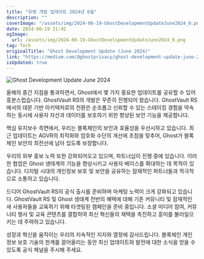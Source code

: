```yaml
---
title: "유령 개발 업데이트 2024년 6월"
description: ""
coverImage: "/assets/img/2024-06-19-GhostDevelopmentUpdateJune2024_0.png"
date: 2024-06-19 21:42
ogImage:
  url: /assets/img/2024-06-19-GhostDevelopmentUpdateJune2024_0.png
tag: Tech
originalTitle: "Ghost Development Update (June 2024)"
link: "https://medium.com/@ghostprivacy/ghost-development-update-june-2024-61730ee3236a"
isUpdated: true
---
```


![Ghost Development Update June 2024](/assets/img/2024-06-19-GhostDevelopmentUpdateJune2024_0.png)

올해의 중간 지점을 통과하면서, Ghost에서 몇 가지 중요한 업데이트를 공유할 수 있어 흥분스럽습니다. GhostVault RS의 개발은 꾸준히 진행되어 왔습니다. GhostVault RS에서의 데몬 기반 아키텍처로의 전환은 순조롭고 신뢰할 수 있는 스테이킹 경험을 약속하는 동시에 사용자 자산과 데이터를 보호하기 위한 향상된 보안 기능을 제공합니다.

핵심 유지보수 측면에서, 우리는 블록체인의 보안과 효율성을 우선시하고 있습니다. 최근 업데이트는 AGVR의 최적화와 암호화 수단의 개선에 초점을 맞추어, Ghost가 블록체인 보안의 최전선에 남아 있도록 보장합니다.

우리의 외부 홍보 노력 또한 강화되어오고 있으며, 파트너십이 진행 중에 있습니다. 이러한 협업은 Ghost 생태계의 기능을 향상시키고 사용자 베이스를 확대하는 데 목적이 있습니다. 디지털 시대의 개인정보 보호 및 보안을 공유하는 잠재적인 파트너들과 적극적으로 소통하고 있습니다.

<!-- cozy-coder - 수평 -->

<ins class="adsbygoogle"
     style="display:block"
     data-ad-client="ca-pub-4877378276818686"
     data-ad-slot="1107185301"
     data-ad-format="auto"
     data-full-width-responsive="true"></ins>

<script>
     (adsbygoogle = window.adsbygoogle || []).push({});
</script>

드디어 GhostVault RS의 공식 출시를 준비하며 마케팅 노력이 크게 강화되고 있습니다. GhostVault RS 및 Ghost 생태계 전반의 혜택에 대해 기존 커뮤니티 및 잠재적인 새 사용자들을 교육하기 위해 타겟팅된 캠페인을 준비 중입니다. 소셜 미디어 참여, 커뮤니티 행사 및 교육 콘텐츠를 결합하여 최신 혁신들의 채택을 촉진하고 흥미를 불러일으키는 데 주력하고 있습니다.

성장과 혁신을 움직이는 우리의 지속적인 지지와 열정에 감사드립니다. 블록체인 개인 정보 보호 기술의 한계를 끌어올리는 동안 최신 업데이트와 발전에 대한 소식을 얻을 수 있도록 공식 채널을 주시해 주세요.
